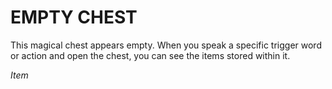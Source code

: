 # EMPTY CHEST

This magical chest appears empty. When you speak a specific trigger word or action and open the chest, you can see the items stored within it.

*Item*